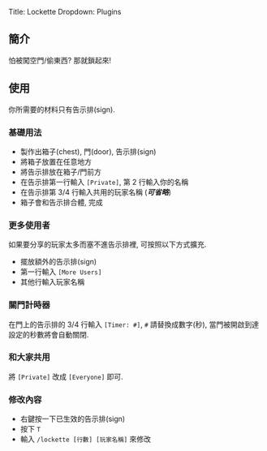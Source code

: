 Title: Lockette
Dropdown: Plugins

## 簡介
怕被闖空門/偷東西? 那就鎖起來!

## 使用
你所需要的材料只有告示排(sign).

### 基礎用法
* 製作出箱子(chest), 門(door), 告示排(sign)
* 將箱子放置在任意地方
* 將告示排放在箱子/門前方
* 在告示排第一行輸入 `[Private]`, 第 2 行輸入你的名稱
* 在告示排第 3/4 行輸入共用的玩家名稱 (***可省略***)
* 箱子會和告示排合體, 完成

### 更多使用者
如果要分享的玩家太多而塞不進告示排裡, 可按照以下方式擴充.

  * 擺放額外的告示排(sign)
  * 第一行輸入 `[More Users]`
  * 其他行輸入玩家名稱

### 關門計時器
在門上的告示排的 3/4 行輸入 `[Timer: #]`, `#` 請替換成數字(秒), 當門被開啟到達
設定的秒數將會自動關閉.

### 和大家共用
將 `[Private]` 改成 `[Everyone]` 即可.

### 修改內容
* 右鍵按一下已生效的告示排(sign)
* 按下 `T`
* 輸入 `/lockette [行數] [玩家名稱]` 來修改

